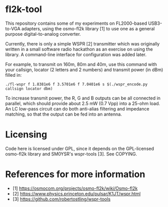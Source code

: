# fl2k-tool
This repository contains some of my experiments on FL2000-based USB3-to-VGA
adapters, using the osmo-fl2k library [1] to use one as a general purpose
digital-to-analog converter.

Currently, there is only a simple WSPR [2] transmitter which was originally
written in a small software radio hackathon as an exercise on using the
library. A command-line interface for configuration was added later.

For example, to transmit on 160m, 80m and 40m, use this command with your
callsign, locator (2 letters and 2 numbers) and transmit power (in dBm)
filled in:

    ./fl-wspr f 1.8381e6 f 3.5701e6 f 7.0401e6 s $(./wspr_encode.py callsign locator dbm)


To increase transmit power, the R, G and B outputs can be all connected in
parallel, which should provide about 2.5 mW (0.7 Vpp) into a 25-ohm load.
An LC low-pass circuit can do both anti-alias filtering and impedance
matching, so that the output can be fed into an antenna.

# Licensing
Code here is licensed under GPL, since it depends on the GPL-licensed osmo-fl2k
library and SM0YSR's wspr-tools [3]. See COPYING.

# References for more information
* [1] https://osmocom.org/projects/osmo-fl2k/wiki/Osmo-fl2k
* [2] https://www.physics.princeton.edu/pulsar/K1JT/wspr.html
* [3] https://github.com/robertostling/wspr-tools
